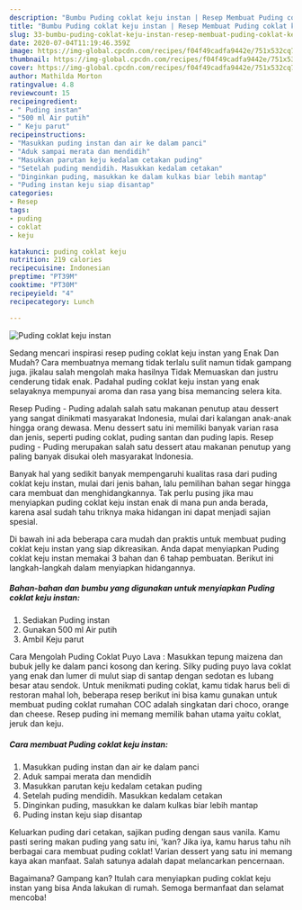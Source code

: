 ```yaml
---
description: "Bumbu Puding coklat keju instan | Resep Membuat Puding coklat keju instan Yang Sedap"
title: "Bumbu Puding coklat keju instan | Resep Membuat Puding coklat keju instan Yang Sedap"
slug: 33-bumbu-puding-coklat-keju-instan-resep-membuat-puding-coklat-keju-instan-yang-sedap
date: 2020-07-04T11:19:46.359Z
image: https://img-global.cpcdn.com/recipes/f04f49cadfa9442e/751x532cq70/puding-coklat-keju-instan-foto-resep-utama.jpg
thumbnail: https://img-global.cpcdn.com/recipes/f04f49cadfa9442e/751x532cq70/puding-coklat-keju-instan-foto-resep-utama.jpg
cover: https://img-global.cpcdn.com/recipes/f04f49cadfa9442e/751x532cq70/puding-coklat-keju-instan-foto-resep-utama.jpg
author: Mathilda Morton
ratingvalue: 4.8
reviewcount: 15
recipeingredient:
- " Puding instan"
- "500 ml Air putih"
- " Keju parut"
recipeinstructions:
- "Masukkan puding instan dan air ke dalam panci"
- "Aduk sampai merata dan mendidih"
- "Masukkan parutan keju kedalam cetakan puding"
- "Setelah puding mendidih. Masukkan kedalam cetakan"
- "Dinginkan puding, masukkan ke dalam kulkas biar lebih mantap"
- "Puding instan keju siap disantap"
categories:
- Resep
tags:
- puding
- coklat
- keju

katakunci: puding coklat keju 
nutrition: 219 calories
recipecuisine: Indonesian
preptime: "PT39M"
cooktime: "PT30M"
recipeyield: "4"
recipecategory: Lunch

---
```



![Puding coklat keju instan](https://img-global.cpcdn.com/recipes/f04f49cadfa9442e/751x532cq70/puding-coklat-keju-instan-foto-resep-utama.jpg)

Sedang mencari inspirasi resep puding coklat keju instan yang Enak Dan Mudah? Cara membuatnya memang tidak terlalu sulit namun tidak gampang juga. jikalau salah mengolah maka hasilnya Tidak Memuaskan dan justru cenderung tidak enak. Padahal puding coklat keju instan yang enak selayaknya mempunyai aroma dan rasa yang bisa memancing selera kita.

Resep Puding - Puding adalah salah satu makanan penutup atau dessert yang sangat dinikmati masyarakat Indonesia, mulai dari kalangan anak-anak hingga orang dewasa. Menu dessert satu ini memiliki banyak varian rasa dan jenis, seperti puding coklat, puding santan dan puding lapis. Resep puding - Puding merupakan salah satu dessert atau makanan penutup yang paling banyak disukai oleh masyarakat Indonesia.

Banyak hal yang sedikit banyak mempengaruhi kualitas rasa dari puding coklat keju instan, mulai dari jenis bahan, lalu pemilihan bahan segar hingga cara membuat dan menghidangkannya. Tak perlu pusing jika mau menyiapkan puding coklat keju instan enak di mana pun anda berada, karena asal sudah tahu triknya maka hidangan ini dapat menjadi sajian spesial.


Di bawah ini ada beberapa cara mudah dan praktis untuk membuat puding coklat keju instan yang siap dikreasikan. Anda dapat menyiapkan Puding coklat keju instan memakai 3 bahan dan 6 tahap pembuatan. Berikut ini langkah-langkah dalam menyiapkan hidangannya.

<!--inarticleads1-->

##### Bahan-bahan dan bumbu yang digunakan untuk menyiapkan Puding coklat keju instan:

1. Sediakan  Puding instan
1. Gunakan 500 ml Air putih
1. Ambil  Keju parut


Cara Mengolah Puding Coklat Puyo Lava : Masukkan tepung maizena dan bubuk jelly ke dalam panci kosong dan kering. Silky puding puyo lava coklat yang enak dan lumer di mulut siap di santap dengan sedotan es lubang besar atau sendok. Untuk menikmati puding coklat, kamu tidak harus beli di restoran mahal loh, beberapa resep berikut ini bisa kamu gunakan untuk membuat puding coklat rumahan COC adalah singkatan dari choco, orange dan cheese. Resep puding ini memang memilik bahan utama yaitu coklat, jeruk dan keju. 

<!--inarticleads2-->

##### Cara membuat Puding coklat keju instan:

1. Masukkan puding instan dan air ke dalam panci
1. Aduk sampai merata dan mendidih
1. Masukkan parutan keju kedalam cetakan puding
1. Setelah puding mendidih. Masukkan kedalam cetakan
1. Dinginkan puding, masukkan ke dalam kulkas biar lebih mantap
1. Puding instan keju siap disantap


Keluarkan puding dari cetakan, sajikan puding dengan saus vanila. Kamu pasti sering makan puding yang satu ini, &#39;kan? Jika iya, kamu harus tahu nih berbagai cara membuat puding coklat! Varian dessert yang satu ini memang kaya akan manfaat. Salah satunya adalah dapat melancarkan pencernaan. 

Bagaimana? Gampang kan? Itulah cara menyiapkan puding coklat keju instan yang bisa Anda lakukan di rumah. Semoga bermanfaat dan selamat mencoba!
